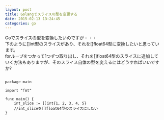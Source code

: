 ```yaml
---
layout: post
title: Golangでスライスの型を変更する
date: 2015-02-13 13:24:45
categories: go
---
```

<p>Goでスライスの型を変換したいのですが・・・<br>
下のように[]int型のスライスがあり、それを[]float64型に変換したいと思っています。<br>
forループをつかって1つずつ取り出し、それを[]float64型のスライスに追加していく方法もありますが、そのスライス自体の型を変えるにはどうすればいいですか?</p>

<pre>
<code>
package main

import "fmt"

func main() {
    int_slice := []int{1, 2, 3, 4, 5}
    //int_sliceを[]float64型のスライスにしたい
}

</code>
</pre>
